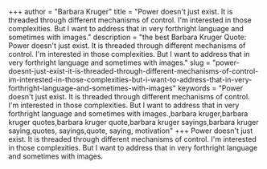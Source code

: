 +++
author = "Barbara Kruger"
title = "Power doesn't just exist. It is threaded through different mechanisms of control. I'm interested in those complexities. But I want to address that in very forthright language and sometimes with images."
description = "the best Barbara Kruger Quote: Power doesn't just exist. It is threaded through different mechanisms of control. I'm interested in those complexities. But I want to address that in very forthright language and sometimes with images."
slug = "power-doesnt-just-exist-it-is-threaded-through-different-mechanisms-of-control-im-interested-in-those-complexities-but-i-want-to-address-that-in-very-forthright-language-and-sometimes-with-images"
keywords = "Power doesn't just exist. It is threaded through different mechanisms of control. I'm interested in those complexities. But I want to address that in very forthright language and sometimes with images.,barbara kruger,barbara kruger quotes,barbara kruger quote,barbara kruger sayings,barbara kruger saying,quotes, sayings,quote, saying, motivation"
+++
Power doesn't just exist. It is threaded through different mechanisms of control. I'm interested in those complexities. But I want to address that in very forthright language and sometimes with images.
